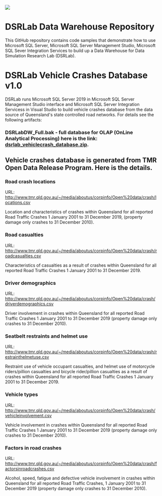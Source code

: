 ![](C:/Users/61470/Desktop/.png)

# DSRLab Data Warehouse Repository
This GitHub repository contains code samples that demonstrate how to use Microsoft SQL Server, Microsoft SQL Server Management Studio, Microsoft SQL Sever Integration Services to build up a Data Warehouse for Data Simulation Research Lab (DSRLab).

# DSRLab Vehicle Crashes Database v1.0
DSRLab runs Microsoft SQL Server 2019 in Microsoft SQL Server Management Studio interface and Microsoft SQL Server Integration Servicess in Visual Studio to build vehicle crashes database from the data source of Queensland's state controlled road networks. For details see the following artifacts:

### DSRLabDW_Full.bak - full database for OLAP (OnLine Analytical Processing) here is the link: [dsrlab_vehiclecrash_database.zip](dsrlab_vehiclecrash_database.zip).

## Vehicle crashes database is generated from TMR Open Data Release Program. Here is the details.

### Road crash locations
URL: http://www.tmr.qld.gov.au/~/media/aboutus/corpinfo/Open%20data/crash/locations.csv

Location and characteristics of crashes within Queensland for all reported Road Traffic Crashes 1 January 2001 to 31 December 2019, (property damage only crashes to 31 December 2010).

### Road casualties
URL: http://www.tmr.qld.gov.au/~/media/aboutus/corpinfo/Open%20data/crash/roadcasualties.csv

Characteristics of casualties as a result of crashes within Queensland for all reported Road Traffic Crashes 1 January 2001 to 31 December 2019.

### Driver demographics
URL: http://www.tmr.qld.gov.au/~/media/aboutus/corpinfo/Open%20data/crash/driverdemographics.csv

Driver involvement in crashes within Queensland for all reported Road Traffic Crashes 1 January 2001 to 31 December 2019 (property damage only crashes to 31 December 2010).

### Seatbelt restraints and helmet use
URL: http://www.tmr.qld.gov.au/~/media/aboutus/corpinfo/Open%20data/crash/restrainthelmetuse.csv

Restraint use of vehicle occupant casualties, and helmet use of motorcycle riders/pillion casualties and bicycle rider/pillion casualties as a result of crashes within Queensland for all reported Road Traffic Crashes 1 January 2001 to 31 December 2019.

### Vehicle types
URL: http://www.tmr.qld.gov.au/~/media/aboutus/corpinfo/Open%20data/crash/vehicleinvolvement.csv

Vehicle involvement in crashes within Queensland for all reported Road Traffic Crashes 1 January 2001 to 31 December 2019 (property damage only crashes to 31 December 2010).

### Factors in road crashes
URL: http://www.tmr.qld.gov.au/~/media/aboutus/corpinfo/Open%20data/crash/factorsinroadcrashes.csv

Alcohol, speed, fatigue and defective vehicle involvement in crashes within Queensland for all reported Road Traffic Crashes, 1 January 2001 to 31 December 2019 (property damage only crashes to 31 December 2010).


